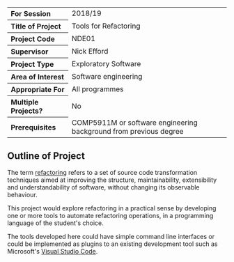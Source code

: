 <table>
<tr>
<th align="left">For Session</th>
<td>2018/19</td>
</tr>
<tr>
<th align="left">Title of Project</th>
<td>Tools for Refactoring</td>
</tr>
<tr>
<th align="left">Project Code</th>
<td>NDE01</td>
</tr>
<tr>
<th align="left">Supervisor</th>
<td>Nick Efford</td>
</tr>
<tr>
<th align="left">Project Type</th>
<td>Exploratory Software</td>
</tr>
<tr>
<th align="left">Area of Interest</th>
<td>Software engineering</td>
</tr>
<tr>
<th align="left">Appropriate For</th>
<td>All programmes</td>
</tr>
<tr>
<th align="left">Multiple Projects?</th>
<td>No</td>
</tr>
<tr>
<th align="left">Prerequisites</th>
<td>COMP5911M or software engineering background from previous degree</td>
</tr>
</table>

## Outline of Project

The term [refactoring](https://refactoring.com) refers to a set of source code
transformation techniques aimed at improving the structure, maintainability,
extensibility and understandability of software, without changing its
observable behaviour.

This project would explore refactoring in a practical sense by developing
one or more tools to automate refactoring operations, in a programming
language of the student's choice.

The tools developed here could have simple command line interfaces or could
be implemented as plugins to an existing development tool such as Microsoft's
[Visual Studio Code](https://code.visualstudio.com/).
